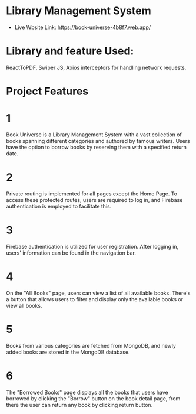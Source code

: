 # Library Management System
- Live Wbsite Link: https://book-universe-4b8f7.web.app/
#  Library and feature Used:
ReactToPDF, Swiper JS, Axios interceptors for handling network requests.
# Project Features
# 1
Book Universe is a Library Management System with a vast collection of books spanning different categories and authored by famous writers. Users have the option to borrow books by reserving them with a specified return date.

# 2
Private routing is implemented for all pages except the Home Page. To access these protected routes, users are required to log in, and Firebase authentication is employed to facilitate this.

# 3
Firebase authentication is utilized for user registration. After logging in, users' information can be found in the navigation bar.

# 4
On the "All Books" page, users can view a list of all available books. There's a button that allows users to filter and display only the available books or view all books.

# 5
Books from various categories are fetched from MongoDB, and newly added books are stored in the MongoDB database.

# 6
The "Borrowed Books" page displays all the books that users have borrowed by clicking the "Borrow" button on the book detail page, from there the user can return any book by clicking return button.